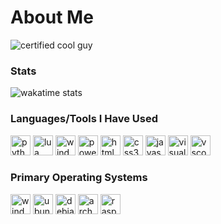# About Me
![certified cool guy](https://github.com/snqwq/assets/blob/1ac935f88dbb3fdafd615ddf20288b6cefacd15c/cool-guy-green.svg)


<!-- stat site things -->
### Stats

![wakatime stats](https://github-readme-stats.vercel.app/api/wakatime?username=snqwq&theme=dark)


<!-- Tools and coding languages -->
### Languages/Tools I Have Used
<p float="left">
  <img height="32" width="32" src="https://cdn.simpleicons.org/python" alt="python"/> 
  <img height="32" width="32" src="https://cdn.simpleicons.org/lua" alt="lua"/>
  <img height="32" width="32" src="https://cdn.simpleicons.org/windowsterminal" alt="windows terminal"/>
  <img height="32" width="32" src="https://cdn.simpleicons.org/powershell" alt="powershell"/>
  <img height="32" width="32" src="https://cdn.simpleicons.org/html5" alt="html5"/>
  <img height="32" width="32" src="https://cdn.simpleicons.org/css3" alt="css3"/>
  <img height="32" width="32" src="https://cdn.simpleicons.org/javascript" alt="javascript"/>
  <img height="32" width="32" src="https://cdn.simpleicons.org/visualstudio" alt="visual studio"/>
  <img height="32" width="32" src="https://cdn.simpleicons.org/visualstudiocode" alt="vscode"/>
  
<p/>


<!-- Operating systems -->
### Primary Operating Systems 
<p float="left">
  <img height="32" width="32" src="https://cdn.simpleicons.org/windows" alt="windows"/>
  <img height="32" width="32" src="https://cdn.simpleicons.org/ubuntu" alt="ubuntu"/>
  <img height="32" width="32" src="https://cdn.simpleicons.org/debian" alt="debian"/>
  <img height="32" width="32" src="https://cdn.simpleicons.org/archlinux" alt="arch"/>
  <img height="32" width="32" src="https://cdn.simpleicons.org/raspberrypi" alt="raspberrypi"/>
<p/>


<!-- Examples of my work -->

<!-- NOT DONE 
### You Can Reach Me On
![Discord]() -->
